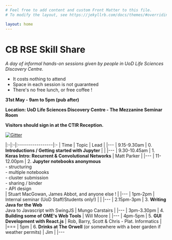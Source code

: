 ```yaml
---
# Feel free to add content and custom Front Matter to this file.
# To modify the layout, see https://jekyllrb.com/docs/themes/#overriding-theme-defaults

layout: home
---
```


CB RSE Skill Share 
===

*A day of informal hands-on sessions given by people in UoD Life Sciences Discovery Centre.*

- It costs nothing to attend
- Space in each session is not guaranteed
- There's no free lunch, or free coffee !

**31st May - 9am to 5pm (pub after)**

**Location: UoD Life Sciences Discovery Centre - The  Mezzanine Seminar Room**

**Visitors should sign in at the CTIR Reception.**

[![Gitter](https://badges.gitter.im/uk-uod-rse/skillshare-days.svg)](https://gitter.im/uk-uod-rse/skillshare-days?utm_source=badge&utm_medium=badge&utm_campaign=pr-badge)

|:-|:-|:-----------------|:-
| Time | Topic | Lead |
|---
| 9.15-9.30am | 0. **Introductions / Getting started with Jupyter** | |
|---
| 9.30-10.45am | 1. **Keras Intro: Recurrent & Convolutional Networks** | Matt Parker |
|---
| 11-12.00pm | 2. **Jupyter notebooks anonymous** <br/> - structuring <br/> - multiple notebooks <br/> - cluster submission <br/> - sharing / binder <br/> - API design <br/> | Stuart MacGowan, James Abbot, and anyone else ! |
|---
| 1pm-2pm | Internal seminar (UoD Staff/Students only!) | |
|---
| 2.15pm-3pm | 3. **Writing Java for the Web** <br/> Java to Javascript with SwingJS | Mungo Carstairs |
|---
| 3pm-3.30pm | 4. **Building some of OME's Web Tools** | Will Moore |
|---
| 4pm-5pm | 5. **GUI Development with React.js** | Rob, Barry, Scott & Chris - Plat. Informatics | 
|===
| 5pm | 6. **Drinks at The Orwell** (or somewhere with a beer garden if weather permits) | Jim |
|---
